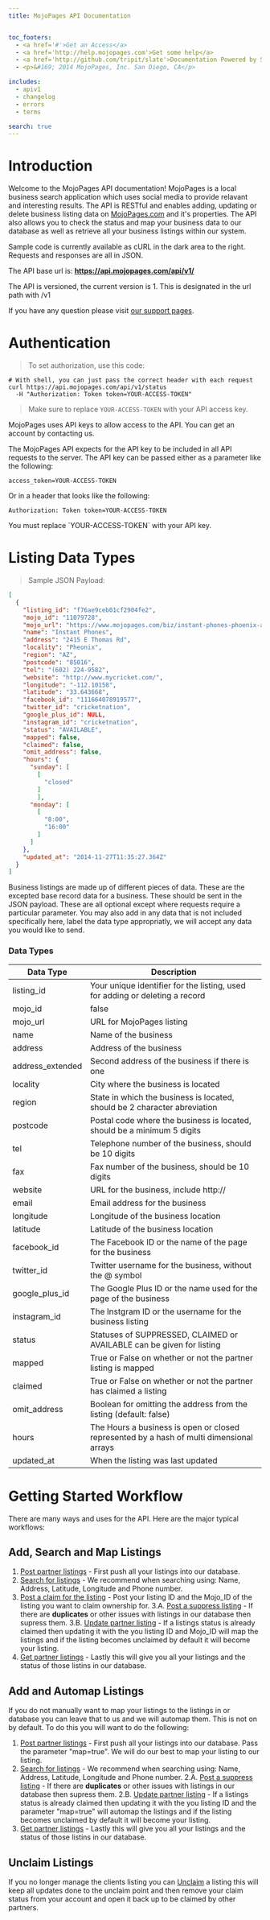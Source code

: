 ```yaml
---
title: MojoPages API Documentation


toc_footers:
  - <a href='#'>Get an Access</a>
  - <a href='http://help.mojopages.com'>Get some help</a>
  - <a href='http://github.com/tripit/slate'>Documentation Powered by Slate</a>
  - <p>&#169; 2014 MojoPages, Inc. San Diego, CA</p>

includes:
  - apiv1
  - changelog
  - errors
  - terms

search: true
---
```


# Introduction

Welcome to the MojoPages API documentation! MojoPages is a local business search application which uses social media to provide relavant and interesting results. The API is RESTful and enables adding, updating or delete business listing data on [MojoPages.com](http://mojopages.com) and it's properties. The API also allows you to check the status and map your business data to our database as well as retrieve all your business listings within our system.

Sample code is currently available as cURL in the dark area to the right. Requests and responses are all in JSON.

The API base url is: **https://api.mojopages.com/api/v1/**

The API is versioned, the current version is 1. This is designated in the url path with /v1

If you have any question please visit [our support pages](http://help.mojopages.com).


# Authentication

> To set authorization, use this code:

```shell
# With shell, you can just pass the correct header with each request
curl https://api.mojopages.com/api/v1/status
  -H "Authorization: Token token=YOUR-ACCESS-TOKEN"
```

> Make sure to replace `YOUR-ACCESS-TOKEN` with your API access key.

MojoPages uses API keys to allow access to the API. You can get an account by contacting us.

The MojoPages API expects for the API key to be included in all API requests to the server. The API key can be passed either as a parameter like the following:

`access_token=YOUR-ACCESS-TOKEN`

Or in a header that looks like the following:

`Authorization: Token token=YOUR-ACCESS-TOKEN`

<aside class="notice">
You must replace `YOUR-ACCESS-TOKEN` with your API key.
</aside>

# Listing Data Types

> Sample JSON Payload:

```json
[
  {
    "listing_id": "f76ae9ceb01cf2904fe2",
    "mojo_id": "11079728",
    "mojo_url": "https://www.mojopages.com/biz/instant-phones-phoenix-az/11079728",
    "name": "Instant Phones",
    "address": "2415 E Thomas Rd",
    "locality": "Pheonix",
    "region": "AZ",
    "postcode": "85016",
    "tel": "(602) 224-9582",
    "website": "http://www.mycricket.com/",
    "longitude": "-112.10158",
    "latitude": "33.643668",
    "facebook_id": "111664078919577",
    "twitter_id": "cricketnation",
    "google_plus_id": NULL,
    "instagram_id": "cricketnation",
    "status": "AVAILABLE",
    "mapped": false,
    "claimed": false,
    "omit_address": false,
    "hours": {
      "sunday": [
        [
          "closed"
        ]
        ],
      "monday": [
        [
          "8:00",
          "16:00"
        ]
      ]
    },
    "updated_at": "2014-11-27T11:35:27.364Z"
  }
]

```

Business listings are made up of different pieces of data. These are the excepted base record data for a business. These should be sent in the JSON payload. These are all optional except where requests require a particular parameter. You may also add in any data that is not included specifically here, label the data type appropriatly, we will accept any data you would like to send.

### Data Types

Data Type | Description
--------- | -----------
listing_id |  Your unique identifier for the listing, used for adding or deleting a record
mojo_id | false | Associated MojoPages ID for listing will map automatically if you include it
mojo_url | URL for MojoPages listing
name | Name of the business
address | Address of the business
address_extended | Second address of the business if there is one
locality | City where the business is located
region | State in which the business is located, should be 2 character abreviation
postcode | Postal code where the business is located, should be a minimum 5 digits
tel | Telephone number of the business, should be 10 digits
fax | Fax number of the business, should be 10 digits
website |  URL for the business, include http://
email | Email address for the business
longitude | Longitude of the business location
latitude | Latitude of the business location
facebook_id | The Facebook ID or the name of the page for the business
twitter_id | Twitter username for the business, without the @ symbol
google_plus_id | The Google Plus ID or the name used for the page of the business
instagram_id | The Instgram ID or the username for the business listing
status | Statuses of SUPPRESSED, CLAIMED or AVAILABLE can be given for listing
mapped | True or False on whether or not the partner listing is mapped
claimed | True or False on whether or not the partner has claimed a listing
omit_address | Boolean for omitting the address from the listing (default: false)
hours | The Hours a business is open or closed represented by a hash of multi dimensional arrays
updated_at | When the listing was last updated

# Getting Started Workflow

There are many ways and uses for the API. Here are the major typical workflows:

## Add, Search and Map Listings
1. [Post partner listings](#post-a-new-partner-listing) - First push all your listings into our database.
2. [Search for listings](#get-a-search-for-listings-in-json) - We recommend when searching using:  Name, Address, Latitude, Longitude and Phone number.
3. [Post a claim for the listing](/#post-claim-a-listing) - Post your listing ID and the Mojo_ID of the listing you want to claim ownership for.
3.A. [Post a suppress listing](#post-suppress-a-listing) - If there are **duplicates** or other issues with listings in our database then supress them.
3.B. [Update partner listing](#update-a-partner-listing) - If a listings status is already claimed then updating it with the you listing ID and Mojo_ID will map the listings and if the listing becomes unclaimed by default it will become your listing.
4. [Get partner listings](#get-partner-listings-in-json) - Lastly this will give you all your listings and the status of those listins in our database.

## Add and Automap Listings
If you do not manually want to map your listings to the listings in or database you can leave that to us and we will automap them. This is not on by default. To do this you will want to do the following:
1. [Post partner listings](#post-a-new-partner-listing) - First push all your listings into our database. Pass the parameter "map=true". We will do our best to map your listing to our listing.
2. [Search for listings](#get-a-search-for-listings-in-json) - We recommend when searching using:  Name, Address, Latitude, Longitude and Phone number.
2.A. [Post a suppress listing](#post-suppress-a-listing) - If there are **duplicates** or other issues with listings in our database then supress them.
2.B. [Update partner listing](#update-a-partner-listing) - If a listings status is already claimed then updating it with the you listing ID and the parameter "map=true" will automap the listings and if the listing becomes unclaimed by default it will become your listing.
3. [Get partner listings](#get-partner-listings-in-json) - Lastly this will give you all your listings and the status of those listins in our database.

## Unclaim Listings
If you no longer manage the clients listing you can [Unclaim](#post-unclaim-a-listing) a listing this will keep all updates done to the unclaim point and then remove your claim status from your account and open it back up to be claimed by other partners.
